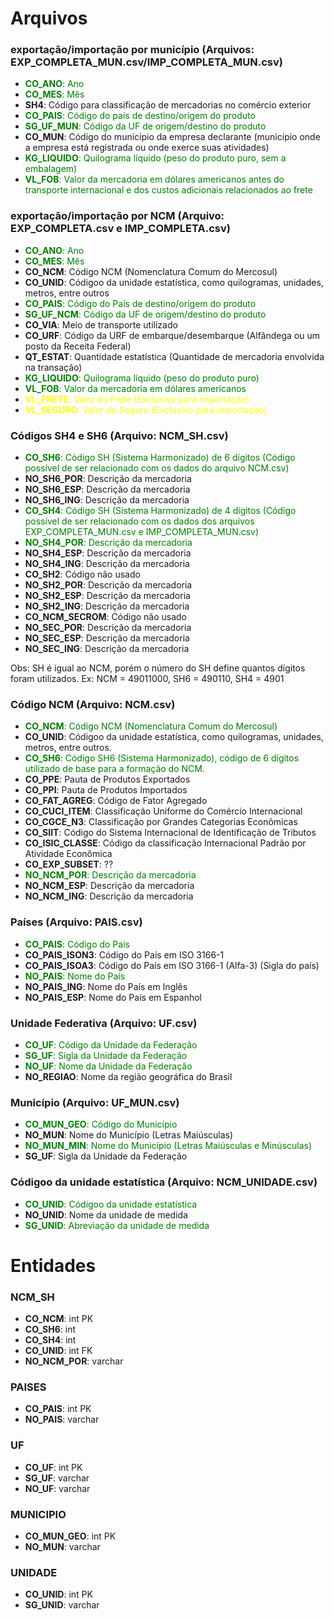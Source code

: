 # Arquivos
### exportação/importação por município (Arquivos: EXP_COMPLETA_MUN.csv/IMP_COMPLETA_MUN.csv)

- <span style="color: green;">**CO_ANO**: Ano</span>
- <span style="color: green;">**CO_MES**: Mês</span>
- **SH4**: Código para classificação de mercadorias no comércio exterior
- <span style="color: green;">**CO_PAIS**: Código do país de destino/origem do produto</span>
- <span style="color: green;">**SG_UF_MUN**: Código da UF de origem/destino do produto</span>
- **CO_MUN**: Código do município da empresa declarante (município onde a empresa está registrada ou onde exerce suas atividades)
- <span style="color: green;">**KG_LIQUIDO**: Quilograma líquido (peso do produto puro, sem a embalagem)</span>
- <span style="color: green;">**VL_FOB**: Valor da mercadoria em dólares americanos antes do transporte internacional e dos custos adicionais relacionados ao frete</span>

### exportação/importação por NCM (Arquivo: EXP_COMPLETA.csv e IMP_COMPLETA.csv)

- <span style="color: green;">**CO_ANO**: Ano</span>
- <span style="color: green;">**CO_MES**: Mês</span>
- **CO_NCM**: Código NCM (Nomenclatura Comum do Mercosul)
- **CO_UNID**: Códigoo da unidade estatística, como quilogramas, unidades, metros, entre outros
- <span style="color: green;">**CO_PAIS**: Código do País de destino/origem do produto</span>
- <span style="color: green;">**SG_UF_NCM**: Código da UF de origem/destino do produto</span>
- **CO_VIA**: Meio de transporte utilizado
- **CO_URF**: Código da URF de embarque/desembarque (Alfândega ou um posto da Receita Federal)
- **QT_ESTAT**: Quantidade estatística (Quantidade de mercadoria envolvida na transação)
- <span style="color: green;">**KG_LIQUIDO**: Quilograma líquido (peso do produto puro)
- <span style="color: green;">**VL_FOB**: Valor da mercadoria em dólares americanos</span>
- <span style="color: yellow;">**VL_FRETE**: Valor do Frete (Exclusivo para importação)</span>
- <span style="color: yellow;">**VL_SEGURO**: Valor do Seguro (Exclusivo para importação)</span>

### Códigos SH4 e SH6 (Arquivo: NCM_SH.csv)

- <span style="color: green;">**CO_SH6**: Código SH (Sistema Harmonizado) de 6 dígitos (Código possível de ser relacionado com os dados do arquivo NCM.csv)</span>
- **NO_SH6_POR**: Descrição da mercadoria
- **NO_SH6_ESP**: Descrição da mercadoria
- **NO_SH6_ING**: Descrição da mercadoria
- <span style="color: green;">**CO_SH4**: Código SH (Sistema Harmonizado) de 4 dígitos (Código possível de ser relacionado com os dados dos arquivos EXP_COMPLETA_MUN.csv e IMP_COMPLETA_MUN.csv)</span>
- <span style="color: green;">**NO_SH4_POR**: Descrição da mercadoria</span>
- **NO_SH4_ESP**: Descrição da mercadoria 
- **NO_SH4_ING**: Descrição da mercadoria
- **CO_SH2**: Código não usado
- **NO_SH2_POR**: Descrição da mercadoria
- **NO_SH2_ESP**: Descrição da mercadoria
- **NO_SH2_ING**: Descrição da mercadoria
- **CO_NCM_SECROM**: Código não usado
- **NO_SEC_POR**: Descrição da mercadoria
- **NO_SEC_ESP**: Descrição da mercadoria
- **NO_SEC_ING**: Descrição da mercadoria

Obs: SH é igual ao NCM, porém o número do SH define quantos dígitos foram utilizados. Ex: NCM = 49011000, SH6 = 490110, SH4 = 4901

### Código NCM (Arquivo: NCM.csv)

- <span style="color: green;">**CO_NCM**: Código NCM (Nomenclatura Comum do Mercosul)</span>
- **CO_UNID**: Códigoo da unidade estatística, como quilogramas, unidades, metros, entre outros.
- <span style="color: green;">**CO_SH6**: Código SH6 (Sistema Harmonizado), código de 6 dígitos utilizado de base para a formação do NCM.</span>
- **CO_PPE**: Pauta de Produtos Exportados
- **CO_PPI**: Pauta de Produtos Importados
- **CO_FAT_AGREG**: Código de Fator Agregado
- **CO_CUCI_ITEM**:  Classificação Uniforme do Comércio Internacional
- **CO_CGCE_N3**: Classificação por Grandes Categorias Econômicas
- **CO_SIIT**: Código do Sistema Internacional de Identificação de Tributos
- **CO_ISIC_CLASSE**: Código da classificação Internacional Padrão por Atividade Econômica
- **CO_EXP_SUBSET**: ??
- <span style="color: green;">**NO_NCM_POR**: Descrição da mercadoria</span>
- **NO_NCM_ESP**: Descrição da mercadoria
- **NO_NCM_ING**: Descrição da mercadoria

### Países (Arquivo: PAIS.csv)

- <span style="color: green;">**CO_PAIS**: Código do País</span>
- **CO_PAIS_ISON3**: Código do País em ISO 3166-1
- **CO_PAIS_ISOA3**: Código do País em ISO 3166-1 (Alfa-3) (Sigla do país)
- <span style="color: green;">**NO_PAIS**: Nome do País</span>
- **NO_PAIS_ING**: Nome do País em Inglês 
- **NO_PAIS_ESP**: Nome do País em Espanhol

### Unidade Federativa (Arquivo: UF.csv)

- <span style="color: green;">**CO_UF**: Código da Unidade da Federação</span>
- <span style="color: green;">**SG_UF**: Sigla da Unidade da Federação</span>
- <span style="color: green;">**NO_UF**: Nome da Unidade da Federação</span>
- **NO_REGIAO**: Nome da região geográfica do Brasil

### Município (Arquivo: UF_MUN.csv)

- <span style="color: green;">**CO_MUN_GEO**: Código do Município</span>
- **NO_MUN**: Nome do Município (Letras Maiúsculas)
- <span style="color: green;">**NO_MUN_MIN**: Nome do Município (Letras Maiúsculas e Minúsculas)</span>
- **SG_UF**: Sigla da Unidade da Federação

### Códigoo da unidade estatística (Arquivo: NCM_UNIDADE.csv)

- <span style="color: green;">**CO_UNID**: Códigoo da unidade estatística</span>
- **NO_UNID**: Nome da unidade de medida
- <span style="color: green;">**SG_UNID**: Abreviação da unidade de medida</span>

# Entidades

### NCM_SH
- **CO_NCM**: int PK
- **CO_SH6**: int
- **CO_SH4**: int
- **CO_UNID**: int FK
- **NO_NCM_POR**: varchar

### PAISES
- **CO_PAIS**: int PK
- **NO_PAIS**: varchar

### UF
- **CO_UF**: int PK
- **SG_UF**: varchar
- **NO_UF**: varchar

### MUNICIPIO
- **CO_MUN_GEO**: int PK
- **NO_MUN**: varchar

### UNIDADE
- **CO_UNID**: int PK
- **SG_UNID**: varchar










